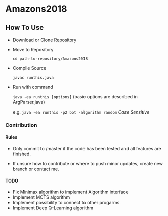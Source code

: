 # Amazons2018

## How To Use

* Download or Clone Repository

* Move to Repository

    `cd path-to-repository/Amazons2018`

* Compile Source

    `javac runthis.java`

* Run with command

    `java -ea runthis [options]` (basic options are described in ArgParser.java)

    e.g. `java -ea runthis -p2 bot -algorithm random` _Case Sensitive_

### Contribution

#### Rules

* Only commit to /master if the code has been tested and all features are finished.

* If unsure how to contribute or where to push minor updates, create new branch or contact me.

#### TODO

* Fix Minimax algorithm to implement Algorithm interface
* Implement MCTS algorithm
* Implement possibility to connect to other progarms
* Implement Deep Q-Learning algorithm